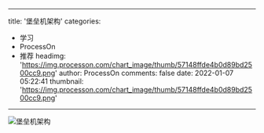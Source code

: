 
---
title: '堡垒机架构'
categories: 
 - 学习
 - ProcessOn
 - 推荐
headimg: 'https://img.processon.com/chart_image/thumb/57148ffde4b0d89bd2500cc9.png'
author: ProcessOn
comments: false
date: 2022-01-07 05:22:41
thumbnail: 'https://img.processon.com/chart_image/thumb/57148ffde4b0d89bd2500cc9.png'
---

<div>   
<img class="thumb" alt="堡垒机架构" src="https://img.processon.com/chart_image/thumb/57148ffde4b0d89bd2500cc9.png" referrerpolicy="no-referrer">
<p></p>  
</div>
            